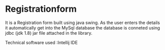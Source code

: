 # Registrationform

It is a Registration form built using java swing.
As the user enters the details it automatically get into the MySql database 
the database is conneted using jdbc (jdk 1.8) jar file attached in the library.

Technical software used :Intellij IDE
